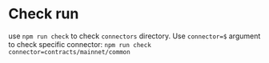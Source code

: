# Check run

use
`npm run check`
to check `connectors` directory. Use `connector=$` argument to check specific connector:
`npm run check connector=contracts/mainnet/common`
